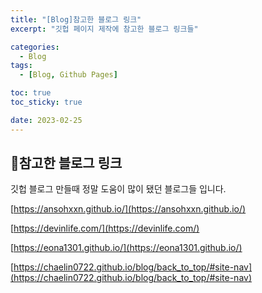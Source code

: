 ```yaml
---
title: "[Blog]참고한 블로그 링크"
excerpt: "깃헙 페이지 제작에 참고한 블로그 링크들"

categories:
  - Blog
tags:
  - [Blog, Github Pages]

toc: true
toc_sticky: true

date: 2023-02-25
---
```


## 📝참고한 블로그 링크
깃헙 블로그 만들때 정말 도움이 많이 됐던 블로그들 입니다.
<br>

[https://ansohxxn.github.io/](https://ansohxxn.github.io/)<br>

[https://devinlife.com/](https://devinlife.com/)
<br>

[https://eona1301.github.io/](https://eona1301.github.io/)<br>

[https://chaelin0722.github.io/blog/back_to_top/#site-nav](https://chaelin0722.github.io/blog/back_to_top/#site-nav)